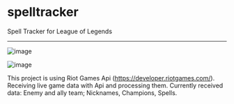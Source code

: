 # spelltracker
Spell Tracker for League of Legends

-----

![image](https://github.com/Lessyzz/Spell-Tracker/assets/102208615/4d5eaa47-c376-41d7-ac19-8dcc98e72374)

![image](https://github.com/Lessyzz/Spell-Tracker/assets/102208615/d5a0bfaa-62a0-4c7b-a826-74814d223eb0)

This project is using Riot Games Api (https://developer.riotgames.com/).
Receiving live game data with Api and processing them.
Currently received data:
Enemy and ally team; Nicknames, Champions, Spells.
